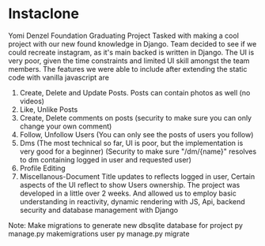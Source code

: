 # Instaclone
Yomi Denzel Foundation Graduating Project
Tasked with making a cool project with our new found knowledge in Django.
Team decided to see if we could recreate instagram, as it's main backed is written in Django.
The UI is very poor, given the time constraints and limited UI skill amongst the team members.
The features we were able to include after extending the static code with vanilla javascript are
1. Create, Delete and Update Posts. Posts can contain photos as well (no videos)
2. Like, Unlike Posts
3. Create, Delete comments on posts (security to make sure you can only change your own comment)
4. Follow, Unfollow Users (You can only see the posts of users you follow)
5. Dms (The most technical so far, UI is poor, but the implementation is very good for a beginner) (Security to make sure "/dm/{name}" resolves to dm containing logged in user and requested user)
6. Profile Editing
7. Miscellanous-Document Title updates to reflects logged in user, Certain aspects of the UI reflect to show Users ownership.
The project was developed in a little over 2 weeks. And allowed us to employ basic understanding in reactivity, dynamic rendering with JS, Api, backend security and database management with Django

Note: Make migrations to generate new dbsqlite database for project
py manage.py makemigrations user
py manage.py migrate
